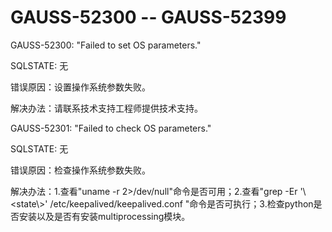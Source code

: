 # GAUSS-52300 -- GAUSS-52399<a name="ZH-CN_TOPIC_0302072870"></a>

GAUSS-52300: "Failed to set OS parameters."

SQLSTATE: 无

错误原因：设置操作系统参数失败。

解决办法：请联系技术支持工程师提供技术支持。

GAUSS-52301: "Failed to check OS parameters."

SQLSTATE: 无

错误原因：检查操作系统参数失败。

解决办法：1.查看"uname -r 2\>/dev/null"命令是否可用；2.查看"grep -Er '\\<state\\\>' /etc/keepalived/keepalived.conf "命令是否可执行；3.检查python是否安装以及是否有安装multiprocessing模块。

